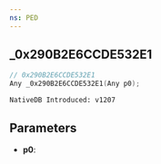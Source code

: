 ```yaml
---
ns: PED
---
```

## _0x290B2E6CCDE532E1

```c
// 0x290B2E6CCDE532E1
Any _0x290B2E6CCDE532E1(Any p0);
```

```
NativeDB Introduced: v1207
```

## Parameters
* **p0**:
